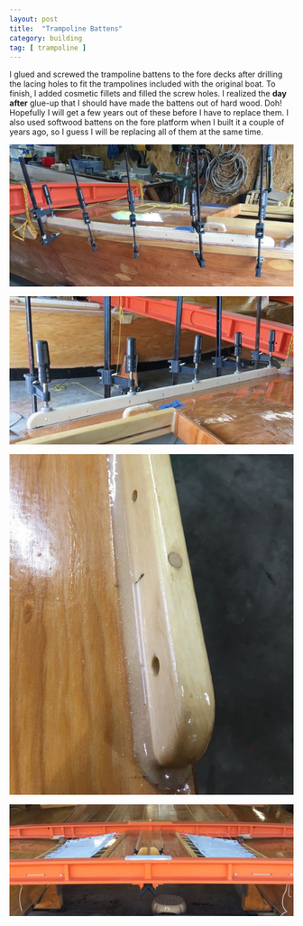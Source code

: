 ```yaml
---
layout: post
title:  "Trampoline Battens"
category: building
tag: [ trampoline ]
---
```


I glued and screwed the trampoline battens to the fore decks after drilling the lacing holes to fit the trampolines included with the original boat. To finish, I added cosmetic fillets and filled the screw holes. I realized the **day after** glue-up that I should have made the battens out of hard wood. Doh! Hopefully I will get a few years out of these before I have to replace them. I also used softwood battens on the fore platform when I built it a couple of years ago, so I guess I will be replacing all of them at the same time.

![Trampoline Batten](/assets/images/tramp-batten-1.jpg)

![Trampoline Batten](/assets/images/tramp-batten-2.jpg)

![Trampoline Batten](/assets/images/tramp-batten-3.jpg)

![Trampoline Batten](/assets/images/tramp-batten-tramps.jpg)
